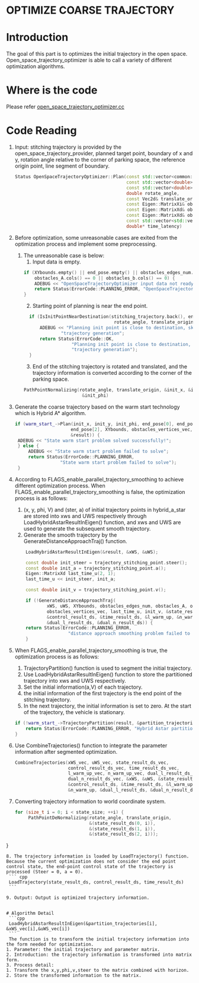# OPTIMIZE COARSE TRAJECTORY

# Introduction
The goal of this part is to optimizes the initial trajectory in the open space. Open_space_trajectory_optimizer is able to call a variety of different optimization algorithms.

# Where is the code
Please refer [open_space_trajectory_optimizer.cc](https://github.com/ApolloAuto/apollo/tree/master/modules/planning/tasks/optimizers/open_space_trajectory_generation/open_space_trajectory_optimizer.cc)

# Code Reading
1. Input: stitching trajectory is provided by the open_space_trajectory_provider, planned target point, boundary of x and y, rotation angle relative to the corner of parking space, the reference origin point, line segment of boundary.
   ``` cpp
   Status OpenSpaceTrajectoryOptimizer::Plan(const std::vector<common::TrajectoryPoint>& stitching_trajectory,
                                             const std::vector<double>& end_pose, 
                                             const std::vector<double>& XYbounds,
                                             double rotate_angle, 
                                             const Vec2d& translate_origin,
                                             const Eigen::MatrixXi& obstacles_edges_num,
                                             const Eigen::MatrixXd& obstacles_A, 
                                             const Eigen::MatrixXd& obstacles_b,
                                             const std::vector<std::vector<Vec2d>>& obstacles_vertices_vec,
                                             double* time_latency)
   ```

2. Before optimization, some unreasonable cases are exited from the optimization process and implement some preprocessing. 
   1. The unreasonable case is below: 
      1. Input data is empty.
      ``` cpp
      if (XYbounds.empty() || end_pose.empty() || obstacles_edges_num.cols() == 0 ||
          obstacles_A.cols() == 0 || obstacles_b.cols() == 0) {
          ADEBUG << "OpenSpaceTrajectoryOptimizer input data not ready";
          return Status(ErrorCode::PLANNING_ERROR, "OpenSpaceTrajectoryOptimizer input data not ready");
      }
      ```
      2. Starting point of planning is near the end point.
      ``` cpp
        if (IsInitPointNearDestination(stitching_trajectory.back(), end_pose,
                                        rotate_angle, translate_origin)) {
            ADEBUG << "Planning init point is close to destination, skip new "
                    "trajectory generation";
            return Status(ErrorCode::OK,
                        "Planning init point is close to destination, skip new "
                        "trajectory generation");
        }
      ```
      3. End of the stitching trajectory is rotated and translated, and the trajectory information is converted according to the corner     of the parking space.
      ``` cpp
      PathPointNormalizing(rotate_angle, translate_origin, &init_x, &init_y,
                            &init_phi)
      ```
3. Generate the coarse trajectory based on the warm start technology which is Hybrid A* algorithm.
   ``` cpp
   if (warm_start_->Plan(init_x, init_y, init_phi, end_pose[0], end_pose[1],
                        end_pose[2], XYbounds, obstacles_vertices_vec,
                        &result)) {
    ADEBUG << "State warm start problem solved successfully!";
    } else {
        ADEBUG << "State warm start problem failed to solve";
        return Status(ErrorCode::PLANNING_ERROR,
                    "State warm start problem failed to solve");
    }
   ```
4. According to FLAGS_enable_parallel_trajectory_smoothing to achieve different optimization process. When                                  FLAGS_enable_parallel_trajectory_smoothing is false, the optimization process is as follows: 
   1. (x, y, phi, V) and (ster, a) of initial trajectory points in hybrid_a_star are stored into xws and UWS respectively through           LoadHybridAstarResultInEigen() function, and xws and UWS are used to generate the subsequent smooth trajectory.
   2. Generate the smooth trajectory by the GenerateDistanceApproachTraj() function.
    ``` cpp
        LoadHybridAstarResultInEigen(&result, &xWS, &uWS);

        const double init_steer = trajectory_stitching_point.steer();
        const double init_a = trajectory_stitching_point.a();
        Eigen::MatrixXd last_time_u(2, 1);
        last_time_u << init_steer, init_a;

        const double init_v = trajectory_stitching_point.v();

        if (!GenerateDistanceApproachTraj(
                xWS, uWS, XYbounds, obstacles_edges_num, obstacles_A, obstacles_b,
                obstacles_vertices_vec, last_time_u, init_v, &state_result_ds,
                &control_result_ds, &time_result_ds, &l_warm_up, &n_warm_up,
                &dual_l_result_ds, &dual_n_result_ds)) {
        return Status(ErrorCode::PLANNING_ERROR,
                        "distance approach smoothing problem failed to solve");
        }
    ```

5. When FLAGS_enable_parallel_trajectory_smoothing is true, the optimization process is as follows: 
   1. TrajectoryPartition() function is used to segment the initial trajectory.
   2. Use LoadHybridAstarResultInEigen() function to store the partitioned trajectory into xws and UWS respectively.
   3. Set the initial information(a,V) of each trajectory.
   4. the initial information of the first trajectory is the end point of the stitching trajectory.
   5. In the next trajectory, the initial information is set to zero. At the start of the trajectory, the vehicle is stationary. 
    ``` cpp
    if (!warm_start_->TrajectoryPartition(result, &partition_trajectories)) {
        return Status(ErrorCode::PLANNING_ERROR, "Hybrid Astar partition failed");
    }
    ```
6. Use CombineTrajectories() function to integrate the parameter information after segmented optimization.
   ``` cpp
   CombineTrajectories(xWS_vec, uWS_vec, state_result_ds_vec,
                       control_result_ds_vec, time_result_ds_vec,
                       l_warm_up_vec, n_warm_up_vec, dual_l_result_ds_vec,
                       dual_n_result_ds_vec, &xWS, &uWS, &state_result_ds,
                       &control_result_ds, &time_result_ds, &l_warm_up,
                       &n_warm_up, &dual_l_result_ds, &dual_n_result_ds)
   ```
7. Converting trajectory information to world coordinate system.
   ``` cpp
   for (size_t i = 0; i < state_size; ++i) {
        PathPointDeNormalizing(rotate_angle, translate_origin,
                               &(state_result_ds(0, i)), 
                               &(state_result_ds(1, i)),
                               &(state_result_ds(2, i)));
  }
   ```
8. The trajectory information is loaded by LoadTrajectory() function. Because the current optimization does not consider the end point control state, the end-point control state of the trajectory is processed (Steer = 0, a = 0).
    ``` cpp
    LoadTrajectory(state_result_ds, control_result_ds, time_result_ds)
    ```

9. Output: Output is optimized trajectory information.


# Algorithm Detail
    ```cpp
    LoadHybridAstarResultInEigen(&partition_trajectories[i], &xWS_vec[i],&uWS_vec[i])
    ```
    The function is to transform the initial trajectory information into the form needed for optimization.
1. Parameter: the initial trajectory and parameter matrix.
2. Introduction: the trajectory information is transformed into matrix form.
3. Process detail: 
   1. Transform the x,y,phi,v,steer to the matrix combined with horizon.
   2. Store the transformed information to the matrix.

